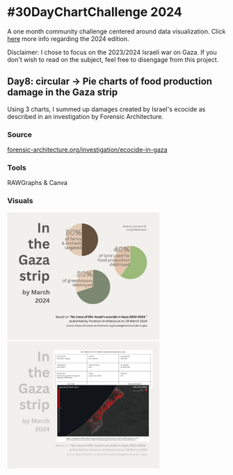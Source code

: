 # #30DayChartChallenge 2024

A one month community challenge centered around data visualization.
Click [here](https://github.com/30DayChartChallenge/Edition2024) more info regarding the 2024 edition.

Disclaimer: I chose to focus on the 2023/2024 Israeli war on Gaza. If you don't wish to read on the subject, feel free to disengage from this project.

## Day8: circular -> Pie charts of food production damage in the Gaza strip
Using 3 charts, I summed up damages created by Israel's ecocide as described in an investigation by Forensic Architecture.

### Source 
[forensic-architecture.org/investigation/ecocide-in-gaza](https://forensic-architecture.org/investigation/ecocide-in-gaza)

### Tools
RAWGraphs & Canva

### Visuals
<div>
<img src="ecocide-gaza-strip-2023-2024/slide1.jpg" alt="Food production damage in the Gaza strip, pie charts" width="350"/>
<img src="ecocide-gaza-strip-2023-2024/slide2.jpg" alt=Food production damage in the Gaza strip, sources / info" width="350"/>
</div>

